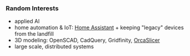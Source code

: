 ### Random Interests

* applied AI
* home automation & IoT: [Home Assistant](https://www.home-assistant.io/) + keeping "legacy" devices from the landfill
* 3D modeling: OpenSCAD, CadQuery, Gridfinity, [OrcaSlicer](https://github.com/SoftFever/OrcaSlicer)
* large scale, distributed systems
